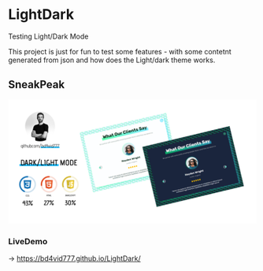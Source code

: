 # LightDark
Testing Light/Dark Mode

This project is just for fun to test some features - with some contetnt generated from json and how does the Light/dark theme works.

## SneakPeak

![Preview](https://github.com/BD4vid777/LightDark/blob/main/img/SneakPeak.png)

### LiveDemo
-> https://bd4vid777.github.io/LightDark/
